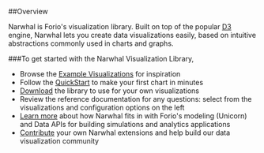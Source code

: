 ##Overview

Narwhal is Forio's visualization library. Built on top of the popular [D3](http://d3js.org) engine, Narwhal lets you create data visualizations easily, based on intuitive abstractions commonly used in charts and graphs. 

###To get started with the Narwhal Visualization Library,

* Browse the [Example Visualizations]() for inspiration
* Follow the [QuickStart]() to make your first chart in minutes
* [Download]() the library to use for your own visualizations 
* Review the reference documentation for any questions: select from the visualizations and configuration options on the left
* [Learn more]() about how Narwhal fits in with Forio's modeling (Unicorn) and Data APIs for building simulations and analytics applications
* [Contribute]() your own Narwhal extensions and help build our data visualization community


